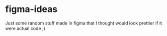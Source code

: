 # figma-ideas
Just some random stuff made in figma that I thought would look prettier if it were actual code ;) 
